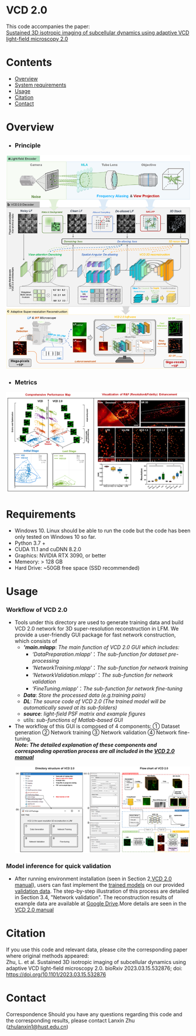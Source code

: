 
# VCD 2.0
This code accompanies the paper: 
\
[Sustained 3D isotropic imaging of subcellular dynamics using adaptive VCD light-field microscopy 2.0](https://www.biorxiv.org/content/10.1101/2023.03.15.532876v2)

# Contents
- [Overview](#overview)
- [System requirements](#Requirements)
- [Usage](#Usage)
- [Citation](#Citation)
- [Contact](#Contact)

# Overview
- ### Principle

![pricinple.png](./source/manual_source/pricinple.png)
- ### Metrics

![demonstration.png](./source/manual_source/demonstration.png)


# Requirements
- Windows 10. Linux should be able to run the code but the code has been only tested on Windows 10 so far.
- Python 3.7 +
- CUDA 11.1 and cuDNN 8.2.0
- Graphics: NVIDIA RTX 3090, or better
- Memeory: > 128 GB 
- Hard Drive: ~50GB free space (SSD recommended)
# Usage
### Workflow of VCD 2.0
* Tools under this directory are used to generate training data and build VCD 2.0 network for 3D super-resolution reconstruction in LFM. 
We provide a user-friendly GUI package for fast network construction, which consists of 
  * ***'main.mlapp***: *The main function of VCD 2.0 GUI which includes:*
  	* *‘DataPreparation.mlapp’*：*The sub-function for dataset pre-processing*
	* *‘NetworkTraining.mlapp’*：*The sub-function for network training*
	* *‘NetworkValidation.mlapp’*：*The sub-function for network validation*
	* *‘FineTuning.mlapp’*：*The sub-function for network fine-tuning*
  * ***Data***: *Store the processed data (e.g.training pairs)*
  * ***DL***: *The source code of VCD 2.0  (The trained model will be automatically saved at its sub-folders)*
  * ***source***: *light-field PSF matrix and example figures*
  * utils: *sub-functions of Matlab-based GUI*
* The workflow of this GUI is composed of 4 components:
  ① Dataset generation ② Network training ③ Network validation ④ Network fine-tuning.
 \
***Note: The detailed explanation of these components and corresponding operation process are all included in the [VCD 2.0 manual](/VCD%202.0%20manual.pdf)***
  \
  \
![GUI screenshot](./source/manual_source/GUI_FLOW.png)

### Model inference for quick validation
   * After running environment installation (seen in Section 2,[VCD 2.0 manual](/VCD%202.0%20manual.pdf)), users can fast implement the [trained models](/DL/checkpoint) on our provided [validation data](/example/validation_data).
     The step-by-step illustration of this process are detailed in Section 3.4, "Network validation". The reconstruction results of example data are available at [Google Drive](https://drive.google.com/file/d/12gmTYRYSmYBnTj5Ha90yrMZVrBdFwLsv/view?usp=sharing).More details are seen in the [VCD 2.0 manual](/VCD%202.0%20manual.pdf)

# Citation
If you use this code and relevant data, please cite the corresponding paper where original methods appeared: 
\
Zhu, L. et al. Sustained 3D isotropic imaging of subcellular dynamics using adaptive VCD light-field microscopy 2.0. bioRxiv 2023.03.15.532876; doi: https://doi.org/10.1101/2023.03.15.532876
# Contact
Correspondence Should you have any questions regarding this code and the corresponding results, please contact Lanxin Zhu (zhulanxin1@hust.edu.cn)

